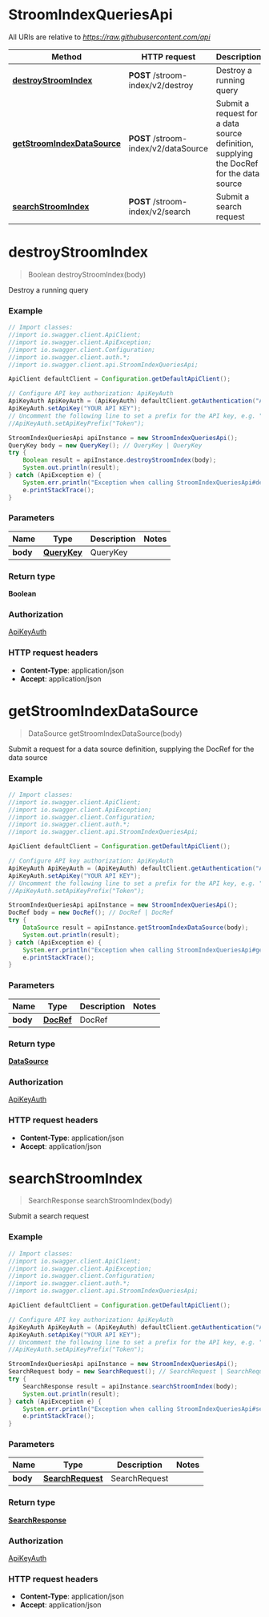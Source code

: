 # StroomIndexQueriesApi

All URIs are relative to *https://raw.githubusercontent.com/api*

Method | HTTP request | Description
------------- | ------------- | -------------
[**destroyStroomIndex**](StroomIndexQueriesApi.md#destroyStroomIndex) | **POST** /stroom-index/v2/destroy | Destroy a running query
[**getStroomIndexDataSource**](StroomIndexQueriesApi.md#getStroomIndexDataSource) | **POST** /stroom-index/v2/dataSource | Submit a request for a data source definition, supplying the DocRef for the data source
[**searchStroomIndex**](StroomIndexQueriesApi.md#searchStroomIndex) | **POST** /stroom-index/v2/search | Submit a search request

<a name="destroyStroomIndex"></a>
# **destroyStroomIndex**
> Boolean destroyStroomIndex(body)

Destroy a running query

### Example
```java
// Import classes:
//import io.swagger.client.ApiClient;
//import io.swagger.client.ApiException;
//import io.swagger.client.Configuration;
//import io.swagger.client.auth.*;
//import io.swagger.client.api.StroomIndexQueriesApi;

ApiClient defaultClient = Configuration.getDefaultApiClient();

// Configure API key authorization: ApiKeyAuth
ApiKeyAuth ApiKeyAuth = (ApiKeyAuth) defaultClient.getAuthentication("ApiKeyAuth");
ApiKeyAuth.setApiKey("YOUR API KEY");
// Uncomment the following line to set a prefix for the API key, e.g. "Token" (defaults to null)
//ApiKeyAuth.setApiKeyPrefix("Token");

StroomIndexQueriesApi apiInstance = new StroomIndexQueriesApi();
QueryKey body = new QueryKey(); // QueryKey | QueryKey
try {
    Boolean result = apiInstance.destroyStroomIndex(body);
    System.out.println(result);
} catch (ApiException e) {
    System.err.println("Exception when calling StroomIndexQueriesApi#destroyStroomIndex");
    e.printStackTrace();
}
```

### Parameters

Name | Type | Description  | Notes
------------- | ------------- | ------------- | -------------
 **body** | [**QueryKey**](QueryKey.md)| QueryKey |

### Return type

**Boolean**

### Authorization

[ApiKeyAuth](../README.md#ApiKeyAuth)

### HTTP request headers

 - **Content-Type**: application/json
 - **Accept**: application/json

<a name="getStroomIndexDataSource"></a>
# **getStroomIndexDataSource**
> DataSource getStroomIndexDataSource(body)

Submit a request for a data source definition, supplying the DocRef for the data source

### Example
```java
// Import classes:
//import io.swagger.client.ApiClient;
//import io.swagger.client.ApiException;
//import io.swagger.client.Configuration;
//import io.swagger.client.auth.*;
//import io.swagger.client.api.StroomIndexQueriesApi;

ApiClient defaultClient = Configuration.getDefaultApiClient();

// Configure API key authorization: ApiKeyAuth
ApiKeyAuth ApiKeyAuth = (ApiKeyAuth) defaultClient.getAuthentication("ApiKeyAuth");
ApiKeyAuth.setApiKey("YOUR API KEY");
// Uncomment the following line to set a prefix for the API key, e.g. "Token" (defaults to null)
//ApiKeyAuth.setApiKeyPrefix("Token");

StroomIndexQueriesApi apiInstance = new StroomIndexQueriesApi();
DocRef body = new DocRef(); // DocRef | DocRef
try {
    DataSource result = apiInstance.getStroomIndexDataSource(body);
    System.out.println(result);
} catch (ApiException e) {
    System.err.println("Exception when calling StroomIndexQueriesApi#getStroomIndexDataSource");
    e.printStackTrace();
}
```

### Parameters

Name | Type | Description  | Notes
------------- | ------------- | ------------- | -------------
 **body** | [**DocRef**](DocRef.md)| DocRef |

### Return type

[**DataSource**](DataSource.md)

### Authorization

[ApiKeyAuth](../README.md#ApiKeyAuth)

### HTTP request headers

 - **Content-Type**: application/json
 - **Accept**: application/json

<a name="searchStroomIndex"></a>
# **searchStroomIndex**
> SearchResponse searchStroomIndex(body)

Submit a search request

### Example
```java
// Import classes:
//import io.swagger.client.ApiClient;
//import io.swagger.client.ApiException;
//import io.swagger.client.Configuration;
//import io.swagger.client.auth.*;
//import io.swagger.client.api.StroomIndexQueriesApi;

ApiClient defaultClient = Configuration.getDefaultApiClient();

// Configure API key authorization: ApiKeyAuth
ApiKeyAuth ApiKeyAuth = (ApiKeyAuth) defaultClient.getAuthentication("ApiKeyAuth");
ApiKeyAuth.setApiKey("YOUR API KEY");
// Uncomment the following line to set a prefix for the API key, e.g. "Token" (defaults to null)
//ApiKeyAuth.setApiKeyPrefix("Token");

StroomIndexQueriesApi apiInstance = new StroomIndexQueriesApi();
SearchRequest body = new SearchRequest(); // SearchRequest | SearchRequest
try {
    SearchResponse result = apiInstance.searchStroomIndex(body);
    System.out.println(result);
} catch (ApiException e) {
    System.err.println("Exception when calling StroomIndexQueriesApi#searchStroomIndex");
    e.printStackTrace();
}
```

### Parameters

Name | Type | Description  | Notes
------------- | ------------- | ------------- | -------------
 **body** | [**SearchRequest**](SearchRequest.md)| SearchRequest |

### Return type

[**SearchResponse**](SearchResponse.md)

### Authorization

[ApiKeyAuth](../README.md#ApiKeyAuth)

### HTTP request headers

 - **Content-Type**: application/json
 - **Accept**: application/json


